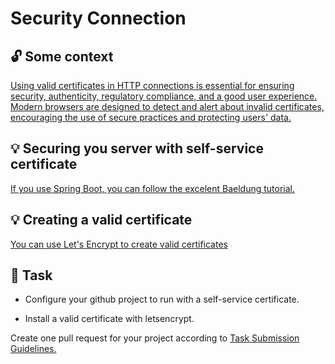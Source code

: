 Security Connection
====

## :unlock: Some context

[Using valid certificates in HTTP connections is essential for ensuring security, authenticity, regulatory compliance, and a good user experience. Modern browsers are designed to detect and alert about invalid certificates, encouraging the use of secure practices and protecting users' data.](https://owasp.org/) 

## :bulb: Securing you server with self-service certificate

[If you use Spring Boot, you can follow the excelent Baeldung tutorial.](https://www.baeldung.com/spring-boot-https-self-signed-certificate)

## :bulb: Creating a valid certificate

[You can use Let's Encrypt to create valid certificates](https://letsencrypt.org/getting-started//)


## :construction_worker: Task

- Configure your github project to run with a self-service certificate.

- Install a valid certificate with letsencrypt.

Create one pull request for your project according to [Task Submission Guidelines.](../assessment.md#task-submission)
